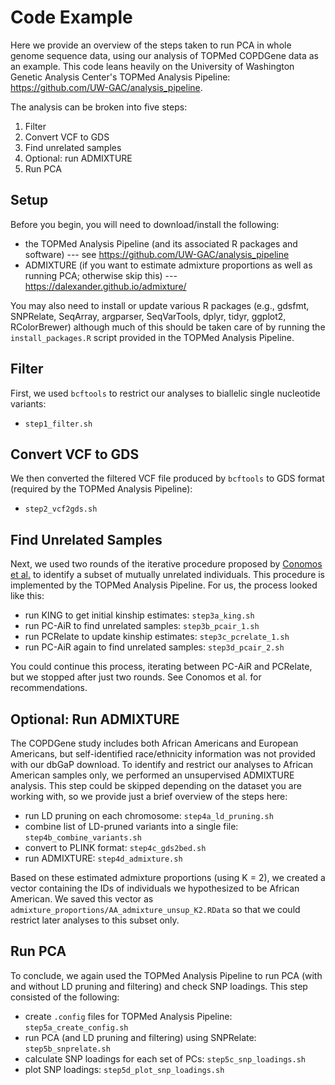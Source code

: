 # Code Example

Here we provide an overview of the steps taken to run PCA in whole genome sequence data, using our analysis of TOPMed COPDGene data as an example.
This code leans heavily on the University of Washington Genetic Analysis Center's TOPMed Analysis Pipeline: https://github.com/UW-GAC/analysis_pipeline.

The analysis can be broken into five steps:

1. Filter
2. Convert VCF to GDS
3. Find unrelated samples
4. Optional: run ADMIXTURE 
5. Run PCA

## Setup

Before you begin, you will need to download/install the following:

- the TOPMed Analysis Pipeline (and its associated R packages and software) --- see https://github.com/UW-GAC/analysis_pipeline
- ADMIXTURE (if you want to estimate admixture proportions as well as running PCA; otherwise skip this) --- https://dalexander.github.io/admixture/ 

You may also need to install or update various R packages (e.g., gdsfmt, SNPRelate, SeqArray, argparser, SeqVarTools, dplyr, tidyr, ggplot2, RColorBrewer) although much of this should be taken care of by running the `install_packages.R` script provided in the TOPMed Analysis Pipeline. 

## Filter

First, we used `bcftools` to restrict our analyses to biallelic single nucleotide variants: 

- `step1_filter.sh`


## Convert VCF to GDS

We then converted the filtered VCF file produced by `bcftools` to GDS format (required by the TOPMed Analysis Pipeline): 

- `step2_vcf2gds.sh`

## Find Unrelated Samples

Next, we used two rounds of the iterative procedure proposed by [Conomos et al.](https://www.sciencedirect.com/science/article/pii/S0002929715004930) to identify a subset of mutually unrelated individuals.
This procedure is implemented by the TOPMed Analysis Pipeline.
For us, the process looked like this:
 
- run KING to get initial kinship estimates: `step3a_king.sh`
- run PC-AiR to find unrelated samples: `step3b_pcair_1.sh`
- run PCRelate to update kinship estimates: `step3c_pcrelate_1.sh`
- run PC-AiR again to find unrelated samples: `step3d_pcair_2.sh`

You could continue this process, iterating between PC-AiR and PCRelate, but we stopped after just two rounds.
See Conomos et al. for recommendations.


## Optional: Run ADMIXTURE

The COPDGene study includes both African Americans and European Americans, but self-identified race/ethnicity information was not provided with our dbGaP download.
To identify and restrict our analyses to African American samples only, we performed an unsupervised ADMIXTURE analysis.
This step could be skipped depending on the dataset you are working with, so we provide just a brief overview of the steps here:

- run LD pruning on each chromosome: `step4a_ld_pruning.sh`
- combine list of LD-pruned variants into a single file: `step4b_combine_variants.sh`
- convert to PLINK format: `step4c_gds2bed.sh`
- run ADMIXTURE: `step4d_admixture.sh`

Based on these estimated admixture proportions (using K = 2), we created a vector containing the IDs of individuals we hypothesized to be African American.
We saved this vector as `admixture_proportions/AA_admixture_unsup_K2.RData` so that we could restrict later analyses to this subset only.
 

## Run PCA

To conclude, we again used the TOPMed Analysis Pipeline to run PCA (with and without LD pruning and filtering) and check SNP loadings. 
This step consisted of the following:

- create `.config` files for TOPMed Analysis Pipeline: `step5a_create_config.sh`
- run PCA (and LD pruning and filtering) using SNPRelate: `step5b_snprelate.sh`
- calculate SNP loadings for each set of PCs: `step5c_snp_loadings.sh`
- plot SNP loadings: `step5d_plot_snp_loadings.sh`




